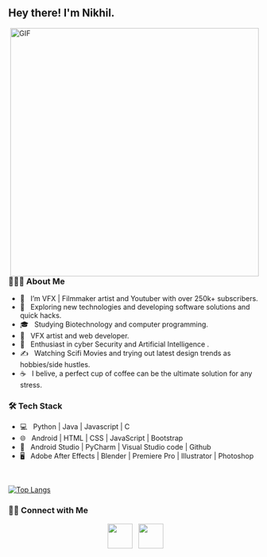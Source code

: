 <h2> Hey there! I'm Nikhil.</h2>
<img align="right" alt="GIF" src="https://www.adorama.com/alc/wp-content/uploads/2021/03/video-editing-tips-beginners-feature.jpg" width="500"/>

<h3> 👨🏻‍💻 About Me </h3>

- 🔭 &nbsp; I’m VFX | Filmmaker artist and Youtuber with over 250k+ subscribers.
- 🤔 &nbsp; Exploring new technologies and developing software solutions and quick hacks.
- 🎓 &nbsp; Studying Biotechnology and computer programming.
- 💼 &nbsp; VFX artist and web developer.
- 🌱 &nbsp; Enthusiast in cyber Security and Artificial Intelligence .
- ✍️ &nbsp; Watching Scifi Movies and trying out latest design trends as hobbies/side hustles.
- ☕ &nbsp; I belive, a perfect cup of coffee can be the ultimate solution for any stress. 

<h3>🛠 Tech Stack</h3>

- 💻 &nbsp; Python | Java | Javascript | C  
- 🌐 &nbsp; Android | HTML | CSS | JavaScript | Bootstrap 
- 🔧 &nbsp; Android Studio | PyCharm | Visual Studio code | Github
- 🖥 &nbsp; Adobe After Effects | Blender | Premiere Pro | Illustrator | Photoshop 

</br>

[![Top Langs](https://github-readme-stats.vercel.app/api/top-langs/?username=devSouvik&layout=compact&text_color=daf7dc&bg_color=151515)](https://github.com/devSouvik/github-readme-stats)


<h3> 🤝🏻 Connect with Me </h3>

<p align="center"> 
&nbsp; <a href="https://www.instagram.com/nikhil__verma_official/" target="_blank" rel="noopener noreferrer"><img src="https://upload.wikimedia.org/wikipedia/commons/thumb/5/58/Instagram-Icon.png/1025px-Instagram-Icon.png" width="50" /></a>  
&nbsp; <a href="https://www.youtube.com/c/NIKHILVERMAOFFICIAL" target="_blank" rel="noopener noreferrer"><img src="https://assets.stickpng.com/images/580b57fcd9996e24bc43c545.png" width="50" /></a>
</p>
